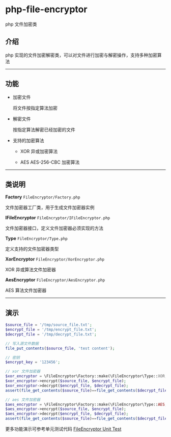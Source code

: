 # php-file-encryptor

php 文件加密类

## 介绍

php 实现的文件加密解密类，可以对文件进行加密与解密操作，支持多种加密算法

---

## 功能

- 加密文件

  将文件按指定算法加密

- 解密文件

  按指定算法解密已经加密的文件

- 支持的加密算法

  - XOR 异或加密算法

  - AES AES-256-CBC 加密算法

---

## 类说明

**Factory** `FileEncryptor/Factory.php`

文件加密器工厂类，用于生成文件加密器实例

**IFileEncryptor** `FileEncryptor/IFileEncryptor.php`

文件加密器接口，定义文件加密器必须实现的方法

**Type** `FileEncryptor/Type.php`

定义支持的文件加密器类型

**XorEncryptor** `FileEncryptor/XorEncryptor.php`

XOR 异或算法文件加密器

**AesEncryptor** `FileEncryptor/AesEncryptor.php`

AES 算法文件加密器

---

## 演示

```php
$source_file = '/tmp/source_file.txt';
$encrypt_file = '/tmp/encrypt_file.txt';
$decrypt_file = '/tmp/decrypt_file.txt';

// 写入源文件数据
file_put_contents($source_file, 'test content');

// 密钥
$encrypt_key = '123456';

// xor 文件加密器
$xor_encryptor = \FileEncryptor\Factory::make(\FileEncryptor\Type::XOR, $encrypt_key);
$xor_encryptor->encrypt($source_file, $encrypt_file);
$xor_encryptor->decrypt($encrypt_file, $decrypt_file);
assert(file_get_contents($source_file)==file_get_contents($decrypt_file));

// aes 文件加密器
$aes_encryptor = \FileEncryptor\Factory::make(\FileEncryptor\Type::AES, $encrypt_key);
$aes_encryptor->encrypt($source_file, $encrypt_file);
$aes_encryptor->decrypt($encrypt_file, $decrypt_file);
assert(file_get_contents($source_file)==file_get_contents($decrypt_file));
```

更多功能演示可参考单元测试代码 [FileEncryptor Unit Test](<https://github.com/xfdipzone/php-program/tree/master/tests/FileEncryptor>)
